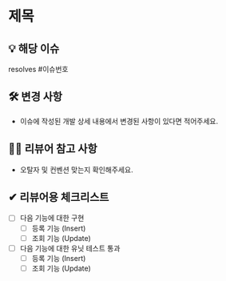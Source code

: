 # 제목

## 💡 해당 이슈
resolves #이슈번호

## 🛠 변경 사항
- 이슈에 작성된 개발 상세 내용에서 변경된 사항이 있다면 적어주세요.

## 🙋‍♀ 리뷰어 참고 사항
- 오탈자 및 컨벤션 맞는지 확인해주세요.

## ✔ 리뷰어용 체크리스트
- [ ] 다음 기능에 대한 구현
    - [ ] 등록 기능 (Insert)
    - [ ] 조회 기능 (Update)

- [ ] 다음 기능에 대한 유닛 테스트 통과
    - [ ] 등록 기능 (Insert)
    - [ ] 조회 기능 (Update)
